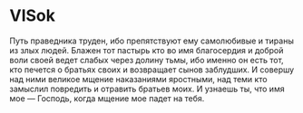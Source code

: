 # VISok
Путь праведника труден, ибо препятствуют ему самолюбивые и тираны из злых людей. Блажен тот пастырь кто во имя благосердия и доброй воли своей ведет слабых через долину тьмы, ибо именно он есть тот, кто печется о братьях своих и возвращает сынов заблудших. И совершу над ними великое мщение наказаниями яростными, над теми кто замыслил повредить и отравить братьев моих. И узнаешь ты, что имя мое — Господь, когда мщение мое падет на тебя. 
